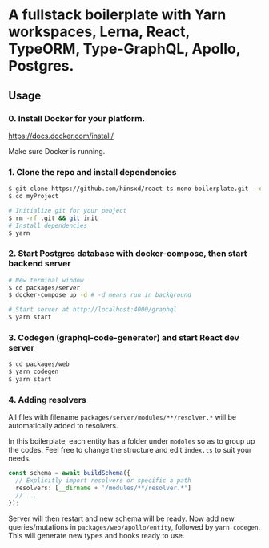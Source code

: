 # A fullstack boilerplate with Yarn workspaces, Lerna, React, TypeORM, Type-GraphQL, Apollo, Postgres.

## Usage

### 0. Install Docker for your platform.

https://docs.docker.com/install/

Make sure Docker is running.

### 1. Clone the repo and install dependencies

```bash
$ git clone https://github.com/hinsxd/react-ts-mono-boilerplate.git --depth=1 myProject
$ cd myProject

# Initialize git for your peoject
$ rm -rf .git && git init
# Install dependencies
$ yarn
```

### 2. Start Postgres database with docker-compose, then start backend server

```bash
# New terminal window
$ cd packages/server
$ docker-compose up -d # -d means run in background

# Start server at http://localhost:4000/graphql
$ yarn start
```

### 3. Codegen (graphql-code-generator) and start React dev server

```bash
$ cd packages/web
$ yarn codegen
$ yarn start
```

### 4. Adding resolvers

All files with filename `packages/server/modules/**/resolver.*` will be automatically added to resolvers.

In this boilerplate, each entity has a folder under `modoles` so as to group up the codes. Feel free to change the structure and edit `index.ts` to suit your needs.

```typescript
const schema = await buildSchema({
  // Explicitly import resolvers or specific a path
  resolvers: [__dirname + '/modules/**/resolver.*']
  // ...
});
```

Server will then restart and new schema will be ready. Now add new queries/mutations in `packages/web/apollo/entity`, followed by `yarn codegen`. This will generate new types and hooks ready to use.
